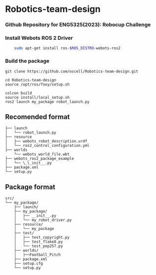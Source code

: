 # Robotics-team-design
### Github Repository for ENG5325(2023): Robocup Challenge

### Install Webots ROS 2 Driver

```sh
	sudo apt-get install ros-$ROS_DISTRO-webots-ros2
```

### Build the package
```
git clone https://github.com/oscell/Robotics-team-design.git
```

```
cd Robotics-team-design
source /opt/ros/foxy/setup.sh
```

```
colcon build
source install/local_setup.sh
ros2 launch my_package robot_launch.py
```


## Recomended format
```
├── launch
│   └── robot_launch.py
├── resource
│   ├── webots_robot_description.urdf
│   └── ros2_control_configuration.yml
├── worlds
    └── webots_world_file.wbt
├── webots_ros2_package_example
│   └── \_\_init__.py
├── package.xml
└── setup.py
```

## Package format
```
src/
└── my_package/
    ├── launch/
    ├── my_package/
    │   ├── __init__.py
    │   └── my_robot_driver.py
    ├── resource/
    │   └── my_package
    ├── test/
    │   ├── test_copyright.py
    │   ├── test_flake8.py
    │   └── test_pep257.py
    ├── worlds/
	│	├──Football_Pitch
    ├── package.xml
    ├── setup.cfg
    └── setup.py
```